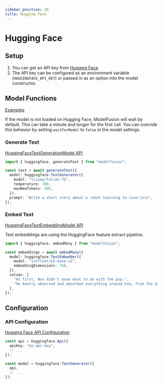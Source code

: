 ```yaml
---
sidebar_position: 20
title: Hugging Face
---
```


# Hugging Face

## Setup

1. You can get an API key from [Hugging Face](https://huggingface.co/).
1. The API key can be configured as an environment variable (`HUGGINGFACE_API_KEY`) or passed in as an option into the model constructor.

## Model Functions

[Examples](https://github.com/lgrammel/modelfusion/tree/main/examples/basic/src/model-provider/huggingface)

If the model is not loaded on Hugging Face, ModelFusion will wait by default.
This can take a minute and longer for the first call.
You can override this behavior by setting `waitForModel` to `false` in the model settings.

### Generate Text

[HuggingFaceTextGenerationModel API](/api/classes/HuggingFaceTextGenerationModel)

```ts
import { huggingface, generateText } from "modelfusion";

const text = await generateText({
  model: huggingface.TextGenerator({
    model: "tiiuae/falcon-7b",
    temperature: 700,
    maxNewTokens: 500,
  }),
  prompt: "Write a short story about a robot learning to love:\n\n",
});
```

### Embed Text

[HuggingFaceTextEmbeddingModel API](/api/classes/HuggingFaceTextEmbeddingModel)

Text embeddings are using the HuggingFace feature extract pipeline.

```ts
import { huggingface, embedMany } from "modelfusion";

const embeddings = await embedMany({
  model: huggingface.TextEmbedder({
    model: "intfloat/e5-base-v2",
    embeddingDimensions: 768,
  }),
  values: [
    "At first, Nox didn't know what to do with the pup.",
    "He keenly observed and absorbed everything around him, from the birds in the sky to the trees in the forest.",
  ],
});
```

## Configuration

### API Configuration

[Hugging Face API Configuration](/api/classes/HuggingFaceApiConfiguration)

```ts
const api = huggingface.Api({
  apiKey: "my-api-key",
  // ...
});

const model = huggingface.TextGenerator({
  api,
  // ...
});
```
